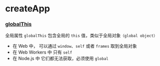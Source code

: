 # createApp


### [globalThis](https://www.9991024.com/JavaScript/built-in-objects/globalThis.html)

全局属性 `globalThis` 包含全局的 `this` 值，类似于全局对象`（global object）`

- 在 Web 中，
  可以通过 `window`、`self` 或者 `frames` 取到全局对象
- 在 Web Workers 中
  只有 `self` 
- 在 Node.js 中
  它们都无法获取，必须使用 `global`
